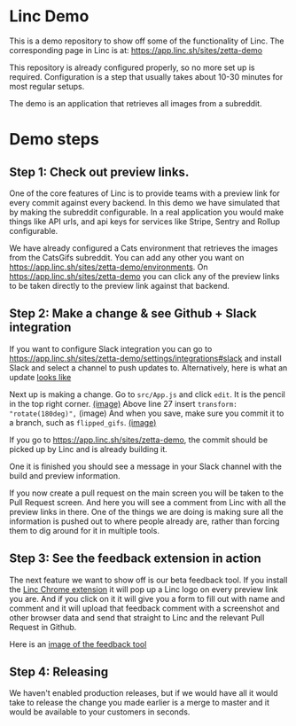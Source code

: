 # Linc Demo

This is a demo repository to show off some of the functionality of Linc. The corresponding page in Linc is at: https://app.linc.sh/sites/zetta-demo

This repository is already configured properly, so no more set up is required. Configuration is a step that usually takes about 10-30 minutes for most regular setups. 

The demo is an application that retrieves all images from a subreddit.

# Demo steps

## Step 1: Check out preview links.

One of the core features of Linc is to provide teams with a preview link for every commit against every backend. In this demo we have simulated that by making the subreddit configurable. In a real application you would make things like API urls, and api keys for services like Stripe, Sentry and Rollup configurable.

We have already configured a Cats environment that retrieves the images from the CatsGifs subreddit. You can add any other you want on https://app.linc.sh/sites/zetta-demo/environments.
On https://app.linc.sh/sites/zetta-demo you can click any of the preview links to be taken directly to the preview link against that backend.

## Step 2: Make a change & see Github + Slack integration

If you want to configure Slack integration you can go to https://app.linc.sh/sites/zetta-demo/settings/integrations#slack and install Slack and select a channel to push updates to. Alternatively, here is what an update [looks like](https://raw.githubusercontent.com/bitgenics/zetta-demo/master/Slack_integration.png)

Next up is making a change. Go to `src/App.js` and click `edit`. It is the pencil in the top right corner. [(image)](https://raw.githubusercontent.com/bitgenics/zetta-demo/master/Screenshot_20191101_202353.png)
Above line 27 insert `transform: "rotate(180deg)",` (image)
And when you save, make sure you commit it to a branch, such as `flipped_gifs`. [(image)](https://raw.githubusercontent.com/bitgenics/zetta-demo/master/Screenshot_20191101_202516.png)

If you go to https://app.linc.sh/sites/zetta-demo, the commit should be picked up by Linc and is already building it.

One it is finished you should see a message in your Slack channel with the build and preview information.

If you now create a pull request on the main screen you will be taken to the Pull Request screen. And here you will see a comment from Linc with all the preview links in there.
One of the things we are doing is making sure all the information is pushed out to where people already are, rather than forcing them to dig around for it in multiple tools.

## Step 3: See the feedback extension in action

The next feature we want to show off is our beta feedback tool. If you install the [Linc Chrome extension](https://chrome.google.com/webstore/detail/linc-feedback/hepgmgeaphkfkocdjbanggnnldlbaakm) it will pop up a Linc logo on every preview link you are. And if you click on it it will give you a form to fill out with name and comment and it will upload that feedback comment with a screenshot and other browser data and send that straight to Linc and the relevant Pull Request in Github.

Here is an [image of the feedback tool](https://raw.githubusercontent.com/bitgenics/zetta-demo/master/Screenshot_20191101_202755.png)

## Step 4: Releasing

We haven't enabled production releases, but if we would have all it would take to release the change you made earlier is a merge to master and it would be available to your customers in seconds.
